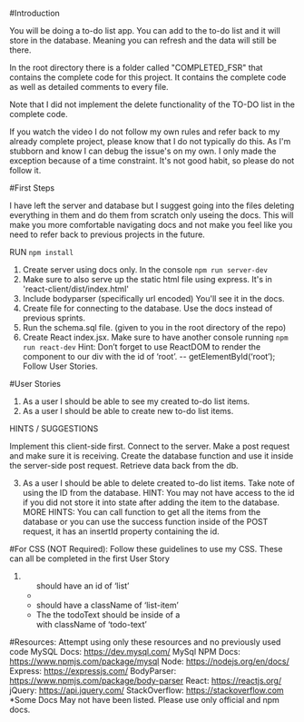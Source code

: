 #Introduction

You will be doing a to-do list app. You can add to the to-do list and it will store in the database. Meaning you can refresh and the data will still be there.

In the root directory there is a folder called "COMPLETED_FSR" that contains the complete code for this project. It contains the complete code as well as detailed comments to every file.

Note that I did not implement the delete functionality of the TO-DO list in the complete code.

If you watch the video I do not follow my own rules and refer back to my already complete project, please know that I do not typically do this. As I'm stubborn and know I can debug the issue's on my own. I only made the exception because of a time constraint. It's not good habit, so please do not follow it.

#First Steps

I have left the server and database but I suggest going into the files deleting everything in them and do them from scratch only useing the docs. This will make you more comfortable navigating docs and not make you feel like you need to refer back to previous projects in the future.

RUN `npm install`
1. Create server using docs only. In the console `npm run server-dev`
2. Make sure to also serve up the static html file using express. It's in 'react-client/dist/index.html'
3. Include bodyparser (specifically url encoded) You'll see it in the docs.
4. Create file for connecting to the database. Use the docs instead of previous sprints.
5. Run the schema.sql file. (given to you in the root directory of the repo)
6. Create React index.jsx. Make sure to have another console running `npm run react-dev`
Hint: Don’t forget to use ReactDOM to render the component to our div with the id of ‘root’. -- getElementById(‘root’);
Follow User Stories.

#User Stories

1. As a user I should be able to see my created to-do list items.
2. As a user I should be able to create new to-do list items.

HINTS / SUGGESTIONS

Implement this client-side first.
Connect to the server. Make a post request and make sure it is receiving.
Create the database function and use it inside the server-side post request.
Retrieve data back from the db.

3. As a user I should be able to delete created to-do list items.
Take note of using the ID from the database.
HINT: You may not have access to the id if you did not store it into state after adding the item to the database.
MORE HINTS: You can call function to get all the items from the database or you can use the success function inside of the POST request, it has an insertId property containing the id.




#For CSS (NOT Required):
Follow these guidelines to use my CSS. These can all be completed in the first User Story
1. <ul> should have an id of ‘list’
2. <li> should have a className of ‘list-item’
3. The the todoText should be inside of a <div> with className of ‘todo-text’



#Resources:
Attempt using only these resources and no previously used code
MySQL Docs: https://dev.mysql.com/
MySql NPM Docs: https://www.npmjs.com/package/mysql
Node: https://nodejs.org/en/docs/
Express: https://expressjs.com/
BodyParser: https://www.npmjs.com/package/body-parser
React: https://reactjs.org/
jQuery: https://api.jquery.com/
StackOverflow: https://stackoverflow.com
*Some Docs May not have been listed. Please use only official and npm docs.
